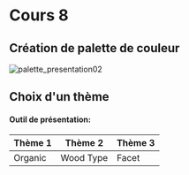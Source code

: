 # Cours 8
## Création de palette de couleur
![palette_presentation02](https://user-images.githubusercontent.com/89608117/142257369-60b9ee9e-289f-4687-a00e-1e8e7cb4fd4d.png)

## Choix d'un thème 
#### Outil de présentation:    
Thème 1 | Thème 2 | Thème 3
--| -- | --
Organic | Wood Type | Facet 

